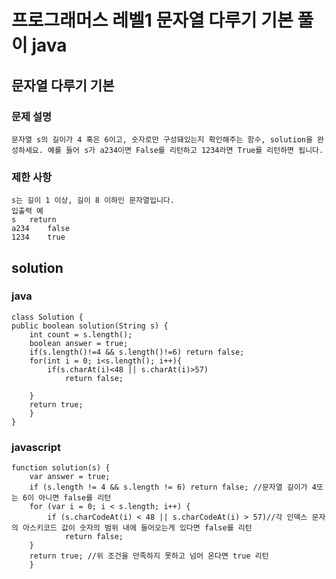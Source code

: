 # 프로그래머스 레벨1 문자열 다루기 기본 풀이 java

## 문자열 다루기 기본

### 문제 설명
    문자열 s의 길이가 4 혹은 6이고, 숫자로만 구성돼있는지 확인해주는 함수, solution을 완성하세요. 예를 들어 s가 a234이면 False를 리턴하고 1234라면 True를 리턴하면 됩니다.

### 제한 사항
    s는 길이 1 이상, 길이 8 이하인 문자열입니다.
    입출력 예
    s	return
    a234	false
    1234	true

## solution

### java
    class Solution {
    public boolean solution(String s) {
        int count = s.length();
        boolean answer = true;
        if(s.length()!=4 && s.length()!=6) return false;
        for(int i = 0; i<s.length(); i++){
            if(s.charAt(i)<48 || s.charAt(i)>57)
                return false;
            
        }     
        return true;
        }
    }
### javascript
    function solution(s) {
        var answer = true;
        if (s.length != 4 && s.length != 6) return false; //문자열 길이가 4또는 6이 아니면 false를 리턴
        for (var i = 0; i < s.length; i++) {
            if (s.charCodeAt(i) < 48 || s.charCodeAt(i) > 57)//각 인덱스 문자의 아스키코드 값이 숫자의 범위 내에 들어오는게 있다면 false를 리턴
                return false;
        }
        return true; //위 조건을 만족하지 못하고 넘어 온다면 true 리턴
        }